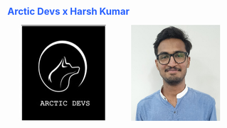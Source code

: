 <h2 style="text:center;color:#2962ff">Arctic Devs x Harsh Kumar</h2>
<div style="display:flex;justify-content:space-around">
<img src="arctic_devs_logo.jfif" style="width:200px"><img src="./pp_2_min.jpg" style="width:200px">
</div>
